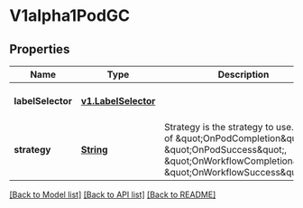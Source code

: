 # V1alpha1PodGC
## Properties

Name | Type | Description | Notes
------------ | ------------- | ------------- | -------------
**labelSelector** | [**v1.LabelSelector**](v1.LabelSelector.md) |  | [optional] [default to null]
**strategy** | [**String**](string.md) | Strategy is the strategy to use. One of \&quot;OnPodCompletion\&quot;, \&quot;OnPodSuccess\&quot;, \&quot;OnWorkflowCompletion\&quot;, \&quot;OnWorkflowSuccess\&quot; | [optional] [default to null]

[[Back to Model list]](../README.md#documentation-for-models) [[Back to API list]](../README.md#documentation-for-api-endpoints) [[Back to README]](../README.md)

